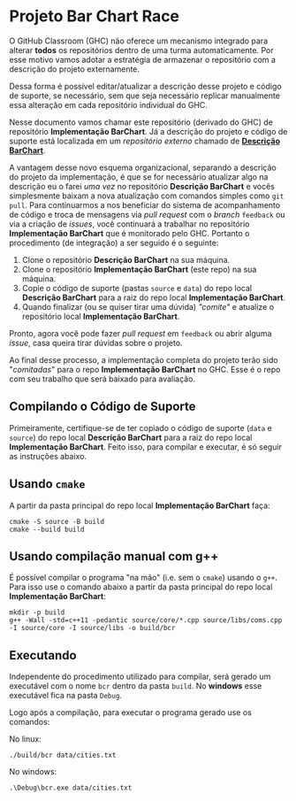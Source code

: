 ﻿
# Projeto Bar Chart Race

O GitHub Classroom (GHC) não oferece um mecanismo integrado para alterar **todos** os repositórios dentro de uma turma automaticamente. Por esse motivo vamos adotar a estratégia de armazenar o repositório com a descrição do projeto externamente.

Dessa forma é possível editar/atualizar a descrição desse projeto e código de suporte, se necessário, sem que seja necessário replicar manualmente essa alteração em cada repositório individual do GHC.

Nesse documento vamos chamar este repositório (derivado do GHC) de repositório **Implementação BarChart**. Já a descrição do projeto e código de suporte está localizada em um _repositório externo_ chamado de [**Descrição BarChart**](https://github.com/selan-ufrn/projeto_barchart).

A vantagem desse novo esquema organizacional, separando a descrição do projeto da implementação, é que se for necessário atualizar algo na descrição eu o farei _uma vez_ no repositório **Descrição BarChart** e vocês simplesmente baixam a nova atualização com comandos simples como `git pull`. Para continuarmos a nos beneficiar do sistema de acompanhamento de código e troca de mensagens via _pull request_ com o _branch_ `feedback` ou via a criação de _issues_, você continuará a trabalhar no repositório **Implementação BarChart** que é monitorado pelo GHC. Portanto o procedimento (de integração) a ser seguido é o seguinte:

1. Clone o repositório **Descrição BarChart** na sua máquina.
2. Clone o repositório **Implementação BarChart** (este repo) na sua máquina.
3. Copie o código de suporte (pastas `source` e `data`)  do repo local **Descrição BarChart** para a raiz do repo local **Implementação BarChart**.
3. Quando finalizar (ou se quiser tirar uma dúvida) _"comite"_ e atualize o repositório local **Implementação BarChart**.

Pronto, agora você pode fazer _pull request_ em `feedback` ou abrir alguma _issue_, casa queira tirar dúvidas sobre o projeto.

Ao final desse processo, a implementação completa do projeto terão sido "_comitadas_" para o repo **Implementação BarChart** no GHC. Esse é o repo com seu trabalho que será baixado para avaliação.

## Compilando o Código de Suporte

Primeiramente, certifique-se de ter copiado o código de suporte (`data` e `source`) do repo local **Descrição BarChart** para a raiz do repo local **Implementação BarChart**. Feito isso, para compilar e executar, é só seguir as instruções abaixo.

## Usando `cmake`

A partir da pasta principal do repo local **Implementação BarChart** faça:

```
cmake -S source -B build
cmake --build build
```

## Usando compilação manual com g++

É possível compilar o programa "na mão" (i.e. sem o `cmake`) usando o `g++`. Para isso use o comando abaixo a partir da pasta principal do repo local **Implementação BarChart**:

```
mkdir -p build
g++ -Wall -std=c++11 -pedantic source/core/*.cpp source/libs/coms.cpp -I source/core -I source/libs -o build/bcr
```

## Executando

Independente do procedimento utilizado para compilar, será gerado um executável com o nome `bcr` dentro da pasta `build`. No __windows__ esse executável fica na pasta `Debug`.

Logo após a compilação, para executar o programa gerado use os comandos:

No linux:
```
./build/bcr data/cities.txt
```
No windows:
```
.\Debug\bcr.exe data/cities.txt
```
